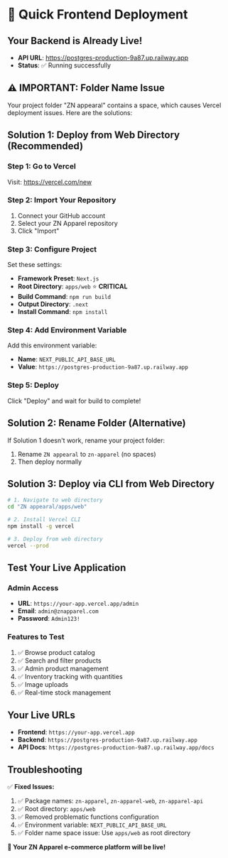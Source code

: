 # 🚀 Quick Frontend Deployment

## **Your Backend is Already Live!**
- **API URL**: https://postgres-production-9a87.up.railway.app
- **Status**: ✅ Running successfully

## **⚠️ IMPORTANT: Folder Name Issue**

Your project folder "ZN appearal" contains a space, which causes Vercel deployment issues. Here are the solutions:

## **Solution 1: Deploy from Web Directory (Recommended)**

### **Step 1: Go to Vercel**
Visit: https://vercel.com/new

### **Step 2: Import Your Repository**
1. Connect your GitHub account
2. Select your ZN Apparel repository
3. Click "Import"

### **Step 3: Configure Project**
Set these settings:
- **Framework Preset**: `Next.js`
- **Root Directory**: `apps/web` ⭐ **CRITICAL**
- **Build Command**: `npm run build`
- **Output Directory**: `.next`
- **Install Command**: `npm install`

### **Step 4: Add Environment Variable**
Add this environment variable:
- **Name**: `NEXT_PUBLIC_API_BASE_URL`
- **Value**: `https://postgres-production-9a87.up.railway.app`

### **Step 5: Deploy**
Click "Deploy" and wait for build to complete!

## **Solution 2: Rename Folder (Alternative)**

If Solution 1 doesn't work, rename your project folder:
1. Rename `ZN appearal` to `zn-apparel` (no spaces)
2. Then deploy normally

## **Solution 3: Deploy via CLI from Web Directory**

```bash
# 1. Navigate to web directory
cd "ZN appearal/apps/web"

# 2. Install Vercel CLI
npm install -g vercel

# 3. Deploy from web directory
vercel --prod
```

## **Test Your Live Application**

### **Admin Access**
- **URL**: `https://your-app.vercel.app/admin`
- **Email**: `admin@znapparel.com`
- **Password**: `Admin123!`

### **Features to Test**
1. ✅ Browse product catalog
2. ✅ Search and filter products
3. ✅ Admin product management
4. ✅ Inventory tracking with quantities
5. ✅ Image uploads
6. ✅ Real-time stock management

## **Your Live URLs**
- **Frontend**: `https://your-app.vercel.app`
- **Backend**: `https://postgres-production-9a87.up.railway.app`
- **API Docs**: `https://postgres-production-9a87.up.railway.app/docs`

## **Troubleshooting**

✅ **Fixed Issues:**
1. ✅ Package names: `zn-apparel`, `zn-apparel-web`, `zn-apparel-api`
2. ✅ Root directory: `apps/web`
3. ✅ Removed problematic functions configuration
4. ✅ Environment variable: `NEXT_PUBLIC_API_BASE_URL`
5. ✅ Folder name space issue: Use `apps/web` as root directory

**🎉 Your ZN Apparel e-commerce platform will be live!**
